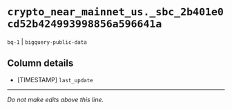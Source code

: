 # `crypto_near_mainnet_us._sbc_2b401e0cd52b424993998856a596641a`
`bq-1` | `bigquery-public-data`

## Column details
* [TIMESTAMP] `last_update`

-------------------------------------------------------------------------------
*Do not make edits above this line.*
